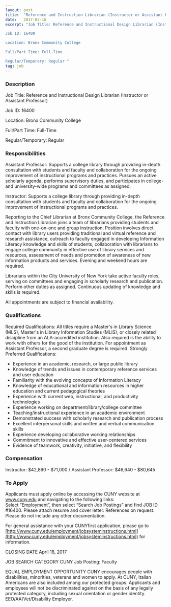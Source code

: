 ```yaml
---
layout: post
title:  "Reference and Instruction Librarian (Instructor or Assistant Professor) - Bronx Community College"
date:   2017-03-16
excerpt: "Job Title: Reference and Instructional Design Librarian (Instructor or Assistant Professor) 

Job ID: 16400 

Location: Bronx Community College

Full/Part Time: Full-Time 

Regular/Temporary: Regular "
tag: job
---
```


### Description   

Job Title: Reference and Instructional Design Librarian (Instructor or Assistant Professor) 

Job ID: 16400 

Location: Bronx Community College

Full/Part Time: Full-Time 

Regular/Temporary: Regular 


### Responsibilities   

Assistant Professor:
Supports a college library through providing in-depth consultation with students and faculty and collaboration for the ongoing improvement of instructional programs and practices. Pursues an active scholarly agenda, performs supervisory duties, and participates in college-and university-wide programs and committees as assigned.

Instructor:
Supports a college library through providing in-depth consultation with students and faculty and collaboration for the ongoing improvement of instructional programs and practices.

Reporting to the Chief Librarian at Bronx Community College, the Reference and Instruction Librarian joins a team of librarians providing students and faculty with one-on-one and group instruction. Position involves direct contact with library users providing traditional and virtual reference and research assistance, outreach to faculty engaged in developing Information Literacy knowledge and skills of students, collaboration with librarians to engage college community in effective use of library services and resources, assessment of needs and promotion of awareness of new information products and services. Evening and weekend hours are required.

Librarians within the City University of New York take active faculty roles, serving on committees and engaging in scholarly research and publication. Perform other duties as assigned.  Continuous updating of knowledge and skills is required.

All appointments are subject to financial availability.


### Qualifications   

Required Qualifications:
All titles require a Master's in Library Science (MLS), Master's in Library Information Studies (MLIS), or closely related discipline from an ALA-accredited institution. Also required is the ability to work with others for the good of the institution. For appointment as Assistant Professor, a second graduate degree is required. 
Strongly Preferred Qualifications:
- Experience in an academic, research, or large public library
- Knowledge of trends and issues in contemporary reference services and user education
- Familiarity with the evolving concepts of Information Literacy
- Knowledge of educational and information resources in higher education and current pedagogical theories
- Experience with current web, instructional, and productivity technologies
- Experience working on department/library/college committee
- Teaching/instructional experience in an academic environment
- Demonstrated success with scholarly research and publication process
- Excellent interpersonal skills and written and verbal communication skills
- Experience developing collaborative working relationships
- Commitment to innovative and effective user-centered services
- Evidence of teamwork, creativity, initiative, and flexibility


### Compensation   

Instructor: $42,860 - $71,000 / Assistant Professor: $46,640 - $80,645






### To Apply   

Applicants must apply online by accessing the CUNY website at www.cuny.edu and navigating to the following links:  
Select “Employment”, then select “Search Job Postings” and find JOB ID #16400. Please attach resume and cover letter. 
References on request. Please do not include any other documentation.

For general assistance with your CUNYfirst application, please go to [http://www.cuny.edu/employment/jobsysteminstructions.html](http://www.cuny.edu/employment/jobsysteminstructions.html) for information.

CLOSING DATE 
April 18, 2017

JOB SEARCH CATEGORY 
CUNY Job Posting: Faculty

EQUAL EMPLOYMENT OPPORTUNITY 
CUNY encourages people with disabilities, minorities, veterans and women to apply. At CUNY, Italian Americans are also included among our protected groups. Applicants and employees will not be discriminated against on the basis of any legally protected category, including sexual orientation or gender identity. EEO/AA/Vet/Disability Employer.





